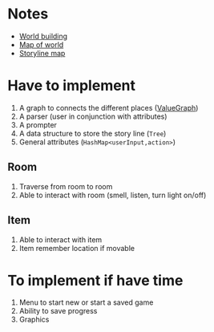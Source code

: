 
# Notes
* [World building](https://docs.google.com/document/d/1XBXp_ThKilTkrM4VgrNwYNay6cXj-tJ8Tagk3Tuh1Ks/edit?usp=sharing)
* [Map of world](https://jamboard.google.com/d/1sQGSjjKjZhDK1Q9F-CfD_QLUq_lQ2U1ZtX3q-kOsovo/edit?usp=sharing)
* [Storyline map](https://jamboard.google.com/d/1sQGSjjKjZhDK1Q9F-CfD_QLUq_lQ2U1ZtX3q-kOsovo/edit?usp=sharing)

# Have to implement
1. A graph to connects the different places ([ValueGraph](https://guava.dev/releases/snapshot/api/docs/com/google/common/graph/ValueGraph.html))
2. A parser (user in conjunction with attributes)
3. A prompter 
4. A data structure to store the story line (`Tree`)
5. General attributes (`HashMap<userInput,action>`)

## Room 
1. Traverse from room to room 
2. Able to interact with room (smell, listen, turn light on/off)

## Item
1. Able to interact with item
2. Item remember location if movable

# To implement if have time
1. Menu to start new or start a saved game
2. Ability to save progress
3. Graphics